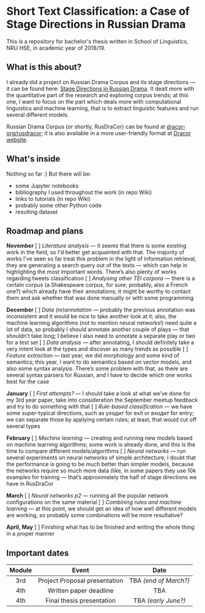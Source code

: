 # Short Text Classification: a Case of Stage Directions in Russian Drama
This is a repository for bachelor's thesis written in School of Linguistics, NRU HSE, in academic year of 2018/19. 

## What is this about?

I already did a project on Russian Drama Corpus and its stage directions — it can be found here: [Stage Directions in Russian Drama](https://github.com/creaciond/russian-drama). It dealt more with the quantitative part of the research and exploring corpus trends; at this one, I want to focus on the part which deals more with computational linguistics and machine learning, that is to extract linguistic features and run several different models.

Russian Drama Corpus (or shortly, RusDraCor) can be found at [dracor-org/rusdracor](https://github.com/dracor-org/rusdracor); it is also available in a more user-friendly format at [Dracor website](https://dracor.org/rus).

## What's inside

Nothing so far :) But there will be:

* some Jupyter notebooks
* bibliography I used throughout the work (in repo Wiki)
* links to tutorials (in repo Wiki)
* probably some other Python code
* resulting dataset

## Roadmap and plans

**November**
[ ] _Literature analysis_ — it seems that there is some existing work in the field, so I'd better get acquainted with that. The majority of works I’ve seen so far treat this problem in the light of information retrieval, they are generating a search query out of the texts — which can help in highlighting the most important words. There’s also plenty of works regarding tweets classification
[ ] _Analysing other TEI corpora_ — there is a certain corpus (a Shakespeare corpus, for sure; probably, also a French one?) which already have their <stage> annotations; it might be worthy to contact them and ask whether that was done manually or with some programming

**December**
[ ] _Data (re)annotation_ — probably the previous annotation was inconsistent and it would be nice to take another look at it; also, the machine learning algorithms (not to mention neural networks!) need quite a lot of data, so probably I should annotate another couple of plays — that shouldn’t take long; I believe I also need to annotate a separate play or two for a test set
[ ] _Data analysis_ — after annotating, I should definitely take a very intent look at the types and discover as many trends as possible
[ ] _Feature extraction_ — last year, we did morphology and some kind of semantics; this year, I want to do semantics based on vector models, and also some syntax analysis. There’s some problem with that, as there are several syntax parsers for Russian, and I have to decide which one works best for the case

**January**
[ ] _First attempts?_ — I should take a look at what we’ve done for my 3rd year paper, take into consideration the September meetup feedback and try to do something with that
[ ] _Rule-based classification_ — we have some super-typical directions, such as _уходит_ for exit or _входит_ for entry; we can separate those by applying certain rules; at least, that would cut off several types

**February**
[ ] _Machine learning_ — creating and running new models based on machine learning algorithms; some work is already done, and this is the time to compare different models/algorithms
[ ] _Neural networks_ — run several experiments on neural networks of simple architecture; I doubt that the performance is going to be much better than simpler models, because the networks require so much more data (like, in some papers they use 10k examples for training — that’s approximately the half of stage directions we have in RusDraCor

**March**
[ ] _Neural networks p2_ — running all the popular network configurations on the same material
[ ] _Combining rules and machine learning_ — at this point, we should get an idea of how well different models are working, so probably some combinations will be more resultative?

**April, May**
[ ] Finishing what has to be finished and writing the whole thing in a proper manner 
  
## Important dates
|**Module**|**Event**                    |**Date**             |
|:--------:|:---------------------------:|:-------------------:|
|3rd       |Project Proposal presentation|TBA _(end of March?)_|
|4th       |Written paper deadline       |TBA                  |
|4th       |Final thesis presentation    |TBA _(early June?)_  |
